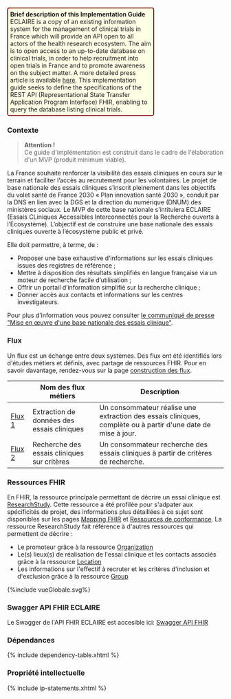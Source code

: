<p style="padding: 5px; border-radius: 5px; border: 2px solid maroon; background: #ffffe6; width: 65%">
<b>Brief description of this Implementation Guide</b><br>
ECLAIRE is a copy of an existing information system for the management of clinical trials in France which will provide an API open to all actors of the health research ecosystem. The aim is to open access to an up-to-date database on clinical trials, in order to help recruitment into open trials in France and to promote awareness on the subject matter. A more detailed press article is available <a href="https://esante.gouv.fr/espace-presse/mise-en-oeuvre-dune-base-nationale-des-essais-cliniques">here</a>. This implementation guide seeks to define the specifications of the REST API (Representational State Transfer Application Program Interface) FHIR, enabling to query the database listing clinical trials.
</p>

### Contexte
<blockquote class="stu-note">
<p>
  <b>Attention !</b>
  <br>
 Ce guide d'implémentation est construit dans le cadre de l'élaboration d'un MVP (produit minimum viable).
</p>
</blockquote>
La France souhaite renforcer la visibilité des essais cliniques en cours sur le terrain et faciliter l’accès au recrutement pour les volontaires. Le projet de base nationale des essais cliniques s’inscrit pleinement dans les objectifs du volet santé de France 2030 « Plan innovation santé 2030 », conduit par la DNS en lien avec la DGS et la direction du numérique (DNUM) des ministères sociaux.
Le MVP de cette base nationale s’intitulera ECLAIRE (Essais CLiniques Accessibles Interconnectés pour la Recherche ouverts à l’Ecosystème).
L’objectif est de construire une base nationale des essais cliniques ouverte à l’écosystème public et privé.

Elle doit permettre, à terme, de :
- Proposer une base exhaustive d’informations sur les essais cliniques issues des registres de référence ;
- Mettre à disposition des résultats simplifiés en langue française via un moteur de recherche facile d’utilisation ;
- Offrir un portail d’information simplifié sur la recherche clinique ;
- Donner accès aux contacts et informations sur les centres investigateurs.

Pour plus d’information vous pouvez consulter <a href="https://esante.gouv.fr/espace-presse/mise-en-oeuvre-dune-base-nationale-des-essais-cliniques">le communiqué de presse "Mise en œuvre d'une base nationale des essais clinique"</a>.

### Flux
Un flux est un échange entre deux systèmes. Des flux ont été identifiés lors d'études métiers et définis, avec partage de ressources FHIR. Pour en savoir davantage, rendez-vous sur la page  <a href="construction_des_flux.html">construction des flux</a>.

| | Nom des flux métiers  | Description |
| ----- | ----- | ----- |
| <a href="st_flux1.html">Flux 1</a> | Extraction de données des essais cliniques | Un consommateur réalise une extraction des essais cliniques, complète ou à partir d'une date de mise à jour. |
| <a href="st_flux2.html">Flux 2</a> | Recherche des essais cliniques sur critères | Un consommateur recherche des essais cliniques à partir de critères de recherche. |


### Ressources FHIR

En FHIR, la ressource principale permettant de décrire un essai clinique est <a href="https://hl7.org/fhir/R4/researchstudy.html">ResearchStudy</a>. Cette ressource a été profilée pour s'adpater aux spécificités de projet, des informations plus détaillées à ce sujet sont disponibles sur les pages <a href="mapping.html">Mapping FHIR</a> et <a href="artifacts.html">Ressources de conformance</a>. La ressource ResearchStudy fait référence à d'autres ressources qui permettent de décrire :
- Le promoteur grâce à la ressource <a href="https://hl7.org/fhir/R4/organization.html">Organization</a>
- Le(s) lieux(s) de réalisation de l'essai clinique et les contacts associés grâce à la ressource <a href="https://hl7.org/fhir/R4/location.html">Location</a>
- Les informations sur l'effectif à recruter et les critères d'inclusion et d'exclusion grâce à la ressource <a href="https://hl7.org/fhir/R4/group.html">Group</a>


<div>{%include vueGlobale.svg%}</div>

### Swagger API FHIR ECLAIRE

Le Swagger de l'API FHIR ECLAIRE est accesible ici:
<a href="https://eclaire-api.osc-fr1.scalingo.io/api">Swagger API FHIR</a>

### Dépendances

{% include dependency-table.xhtml %}

### Propriété intellectuelle

{% include ip-statements.xhtml %}
